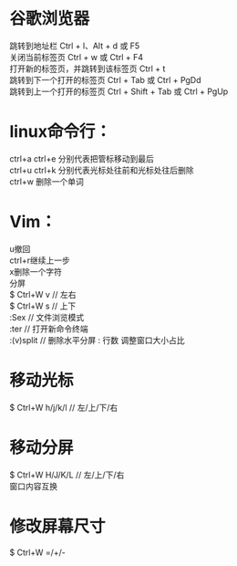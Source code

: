 # 谷歌浏览器
跳转到地址栏	Ctrl + l、Alt + d 或 F5  
关闭当前标签页	Ctrl + w 或 Ctrl + F4  
打开新的标签页，并跳转到该标签页	Ctrl + t  
跳转到下一个打开的标签页	Ctrl + Tab 或 Ctrl + PgDd  
跳转到上一个打开的标签页	Ctrl + Shift + Tab 或 Ctrl + PgUp
# linux命令行：
ctrl+a   ctrl+e   分别代表把管标移动到最后  
ctrl+u   ctrl+k   分别代表光标处往前和光标处往后删除  
ctrl+w   删除一个单词  
# Vim：
u撤回  
ctrl+r继续上一步     
x删除一个字符  
分屏  
$ Ctrl+W v  // 左右  
$ Ctrl+W s  // 上下  
:Sex //  文件浏览模式  
:ter //  打开新命令终端  
:(v)split // 删除水平分屏
: 行数  调整窗口大小占比
# 移动光标
$ Ctrl+W h/j/k/l  // 左/上/下/右  

# 移动分屏
$ Ctrl+W H/J/K/L  // 左/上/下/右  
<c-W-X> 窗口内容互换
# 修改屏幕尺寸
$ Ctrl+W =/+/-

